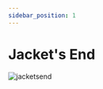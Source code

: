 ```yaml
---
sidebar_position: 1
---
```


# Jacket's End

![jacketsend](https://vwiki.valorserver.com/api/item/picture/jacket's%20end)
